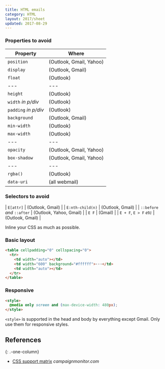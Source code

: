 ```yaml
---
title: HTML emails
category: HTML
layout: 2017/sheet
updated: 2017-08-29
---
```


### Properties to avoid

| Property             | Where                   |
| -------------------- | ----------------------- |
| `position`           | (Outlook, Gmail, Yahoo) |
| `display`            | (Outlook, Gmail)        |
| `float`              | (Outlook)               |
| ---                  | ---                     |
| `height`             | (Outlook)               |
| `width` _in p/div_   | (Outlook)               |
| `padding` _in p/div_ | (Outlook)               |
| `background`         | (Outlook, Gmail)        |
| `min-width`          | (Outlook)               |
| `max-width`          | (Outlook)               |
| ---                  | ---                     |
| `opacity`            | (Outlook, Gmail, Yahoo) |
| `box-shadow`         | (Outlook, Gmail, Yahoo) |
| ---                  | ---                     |
| `rgba()`             | (Outlook)               |
| `data-uri`           | (all webmail)           |

### Selectors to avoid

| `E[attr]` | (Outlook, Gmail) |
| `E:nth-child(n)` | (Outlook, Gmail) |
| `::before` _and_ `::after` | (Outlook, Yahoo, Gmail) |
| `E F` | (Gmail) |
| `E + F`, `E > F` _etc_ | (Outlook, Gmail) |

Inline your CSS as much as possible.

### Basic layout

```html
<table cellpadding="0" cellspacing="0">
  <tr>
    <td width="auto"></td>
    <td width="600" background="#ffffff">···</td>
    <td width="auto"></td>
  </tr>
</table>
```

### Responsive

```html
<style>
  @media only screen and (max-device-width: 480px);
</style>
```

`<style>` is supported in the head and body by everything except Gmail. Only use them for responsive styles.

## References

{: .-one-column}

- [CSS support matrix](https://www.campaignmonitor.com/css/) _campaignmonitor.com_
